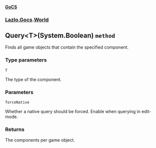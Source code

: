 #### [GoCS](./GoCS.md 'GoCS')
### [Lazlo.Gocs](./GoCS.md#Lazlo-Gocs 'Lazlo.Gocs').[World](./Lazlo-Gocs-World.md 'Lazlo.Gocs.World')
## Query&lt;T&gt;(System.Boolean) `method`
Finds all game objects that contain the specified component.
### Type parameters

<a name='Lazlo-Gocs-World-Query-T-(System-Boolean)-T'></a>
`T`

The type of the component.
### Parameters

<a name='Lazlo-Gocs-World-Query-T-(System-Boolean)-forceNative'></a>
`forceNative`

Whether a native query should be forced. Enable when querying in edit-mode.
### Returns
The components per game object.
